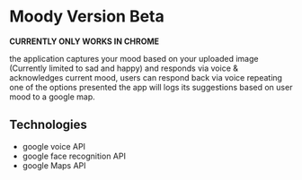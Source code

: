 # Moody Version Beta

**CURRENTLY ONLY WORKS IN CHROME**

the application captures your mood based on your uploaded image (Currently limited to sad and happy) and responds via voice & acknowledges current mood, users can respond back via voice repeating one of the options presented the app will logs its suggestions based on user mood to a google map.

## Technologies


* google voice API
* google face recognition API
* google Maps API
